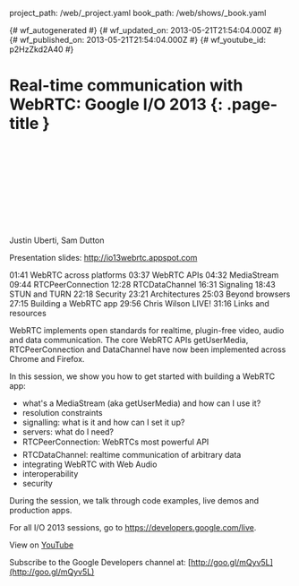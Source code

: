 project_path: /web/_project.yaml
book_path: /web/shows/_book.yaml

{# wf_autogenerated #}
{# wf_updated_on: 2013-05-21T21:54:04.000Z #}
{# wf_published_on: 2013-05-21T21:54:04.000Z #}
{# wf_youtube_id: p2HzZkd2A40 #}

# Real-time communication with WebRTC: Google I/O 2013 {: .page-title }


<div class="video-wrapper">
  <iframe class="devsite-embedded-youtube-video" data-video-id="p2HzZkd2A40"
          data-autohide="1" data-showinfo="0" frameborder="0" allowfullscreen>
  </iframe>
</div>

Justin Uberti, Sam Dutton

Presentation slides: http://io13webrtc.appspot.com

01:41 WebRTC across platforms
03:37 WebRTC APIs
04:32 MediaStream
09:44 RTCPeerConnection
12:28 RTCDataChannel
16:31 Signaling
18:43 STUN and TURN
22:18 Security
23:21 Architectures
25:03 Beyond browsers
27:15 Building a WebRTC app
29:56 Chris Wilson LIVE!
31:16 Links and resources

WebRTC implements open standards for realtime, plugin-free video, audio and data communication.  The core WebRTC APIs getUserMedia, RTCPeerConnection and DataChannel have now been implemented across Chrome and Firefox.

In this session, we show you how to get started with building a WebRTC app:
- what&#x27;s a MediaStream (aka getUserMedia) and how can I use it?
- resolution constraints
- signalling: what is it and how can I set it up?
- servers: what do I need?
- RTCPeerConnection: WebRTCs most powerful API
- RTCDataChannel: realtime communication of arbitrary data
- integrating WebRTC with Web Audio
- interoperability
- security

During the session, we talk through code examples, live demos and production apps.

For all I/O 2013 sessions, go to https://developers.google.com/live.

View on [YouTube](https://youtu.be/p2HzZkd2A40)

Subscribe to the Google Developers channel at: [http://goo.gl/mQyv5L](http://goo.gl/mQyv5L)
